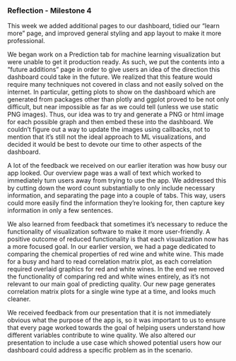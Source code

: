 ### Reflection - Milestone 4

This week we added additional pages to our dashboard, tidied our “learn more” page, and improved general styling and app layout to make it more professional.

We began work on a Prediction tab for machine learning visualization but were unable to get it production ready. As such, we put the contents into a “future additions” page in order to give users an idea of the direction this dashboard could take in the future. We realized that this feature would require many techniques not covered in class and not easily solved on the internet. In particular, getting plots to show on the dashboard which are generated from packages other than plotly and ggplot proved to be not only difficult, but near impossible as far as we could tell (unless we use static PNG images). Thus, our idea was to try and generate a PNG or html image for each possible graph and then embed these into the dashboard. We couldn’t figure out a way to update the images using callbacks, not to mention that it’s still not the ideal approach to ML visualizations, and decided it would be best to devote our time to other aspects of the dashboard.

A lot of the feedback we received on our earlier iteration was how busy our app looked. Our overview page was a wall of text which worked to immediately turn users away from trying to use the app. We addressed this by cutting down the word count substantially to only include necessary information, and separating the page into a couple of tabs. This way, users could more easily find the information they’re looking for, then capture key information in only a few sentences.

We also learned from feedback that sometimes it’s necessary to reduce the functionality of visualization software to make it more user-friendly. A positive outcome of reduced functionality is that each visualization now has a more focused  goal. In our earlier version, we had a page dedicated to comparing the chemical properties of red wine and white wine. This made for a busy and hard to read correlation matrix plot, as each correlation required overlaid graphics for red and white wines. In the end we removed the functionality of comparing red and white wines entirely, as it’s not relevant to our main goal of predicting quality. Our new page generates correlation matrix plots for a single wine type at a time, and looks much cleaner.

We received feedback from our presentation that it is not immediately obvious what the purpose of the app is, so it was important to us to ensure that every page worked towards the goal of helping users understand how different variables contribute to wine quality. We also altered our presentation to include a use case which showed potential users how our dashboard could address a specific problem as in the scenario.
